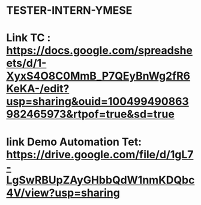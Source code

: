 # TESTER-INTERN-YMESE
# Link TC   : https://docs.google.com/spreadsheets/d/1-XyxS4O8C0MmB_P7QEyBnWg2fR6KeKA-/edit?usp=sharing&ouid=100499490863982465973&rtpof=true&sd=true
# link Demo Automation Tet: https://drive.google.com/file/d/1gL7-LgSwRBUpZAyGHbbQdW1nmKDQbc4V/view?usp=sharing
